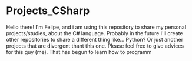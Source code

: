 # Projects_CSharp
Hello there! I'm Felipe, and i am using this repository to share my personal projects/studies, about the C# language.
Probably in the future I'll create other repositories to share a different thing like... Python? Or just another projects that are divergent thant this one.
Please feel free to give advices for this guy (me). That has begun to learn how to programm 
